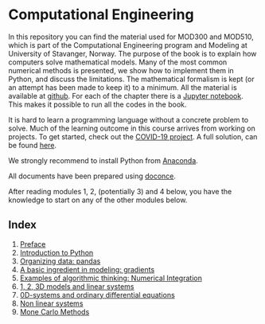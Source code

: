 # Computational Engineering
In this repository you can find the material used for MOD300 and MOD510, which is part of the  Computational Engineering program and Modeling at University of Stavanger, Norway. The purpose of the book is to explain how computers solve mathematical models.
Many of the most common numerical methods is presented, we show how to implement them in Python, and discuss the limitations.
The mathematical formalism is kept (or an attempt has been made to keep it) to a minimum. All the material is available at
[github]("https://github.com/ahiorth/CompEngineering"). For each of the chapter there is a [Jupyter notebook](https://github.com/ahiorth/CompEngineering/tree/master/pub/chapters). This makes it possible to run all the codes in the book.

It is hard to learn a programming language without a concrete problem to solve. Much of the learning outcome in this course arrives from working on projects. To get started, check out the [COVID-19 project](https://github.com/ahiorth/CompEngineering/tree/master/projects/covid19). A full solution, can be found [here](https://github.com/ahiorth/CompEngineering/blob/master/projects/covid19_solution/notebook/covid19_solution.ipynb).

We strongly recommend to install Python from [Anaconda](https://www.anaconda.com/). 

All documents have been prepared using [doconce](https://github.com/doconce/doconce).

After reading modules 1, 2, (potentially 3) and 4 below, you have the knowledge to start on any of the other modules below.

## Index

1. [Preface](https://github.com/ahiorth/CompEngineering/blob/master/chapters/preface/notebook/preface.ipynb)
2. [Introduction to Python](https://github.com/ahiorth/CompEngineering/blob/master/chapters/python/notebook/main_python.ipynb)
3. [Organizing data: pandas](https://github.com/ahiorth/CompEngineering/blob/master/chapters/pandas/notebook/main_pandas.ipynb)
4. [A basic ingredient in modeling: gradients](https://github.com/ahiorth/CompEngineering/blob/master/chapters/taylor/notebook/main_taylor.ipynb)
5. [Examples of algorithmic thinking: Numerical Integration](https://github.com/ahiorth/CompEngineering/blob/master/chapters/numint/notebook/main_numint.ipynb)
6. [1, 2, 3D models and linear systems](https://github.com/ahiorth/CompEngineering/blob/master/chapters/lin/notebook/main_lin.ipynb)
7. [0D-systems and ordinary differential equations](https://github.com/ahiorth/CompEngineering/tree/master/chapters/ode/main_ode.ipynb)
8. [Non linear systems](https://github.com/ahiorth/CompEngineering/blob/master/chapters/nlin/notebook/main_nlin.ipynb)
9. [Mone Carlo Methods](https://github.com/ahiorth/CompEngineering/blob/master/chapters/mc/notebook/main_mc.ipynb)

